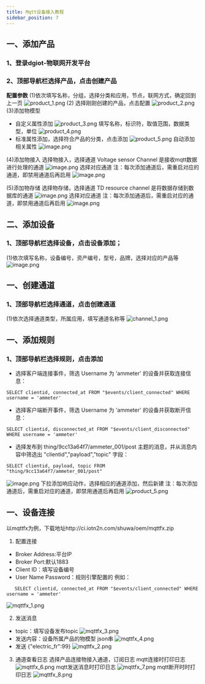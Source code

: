 ```yaml
---
title: Mqtt设备接入教程
sidebar_position: 7
---
```


## 一、添加产品
### 1、登录dgiot-物联网开发平台
### 2、顶部导航栏选择产品，点击创建产品
**配置参数**
(1)依次填写名称，分组，选择分类和应用，节点，联网方式，确定回到上一页
![product_1.png](http://dgiot-1253666439.cos.ap-shanghai-fsi.myqcloud.com/shuwa_tech/zh/blog/study/mqtt/product_1.png)
(2) 选择刚刚创建的产品，点击配置
![product_2.png](http://dgiot-1253666439.cos.ap-shanghai-fsi.myqcloud.com/shuwa_tech/zh/blog/study/mqtt/product_2.png)
(3)添加物模型
 - 自定义属性添加
![product_3.png](http://dgiot-1253666439.cos.ap-shanghai-fsi.myqcloud.com/shuwa_tech/zh/blog/study/mqtt/product_3.png)
填写名称，标识符，取值范围，数据类型，单位
![product_4.png](http://dgiot-1253666439.cos.ap-shanghai-fsi.myqcloud.com/shuwa_tech/zh/blog/study/mqtt/product_4.png)
 - 标准属性添加，选择符合产品的分类，点击添加
![product_5.png](http://dgiot-1253666439.cos.ap-shanghai-fsi.myqcloud.com/shuwa_tech/zh/blog/study/mqtt/product_5.png)
 自动添加相关属性
 ![image.png](https://i.loli.net/2021/01/28/cdvbRT5pVXOjiYB.png)
 
(4)添加物接入
选择物接入，选择通道
Voltage sensor Channel 是接收mqtt数据进行处理的通道
![image.png](https://i.loli.net/2021/01/28/n5RrXZ1AjYVOSPh.png)
选择对应通道
注：每次添加通道后，需重启对应的通道，即禁用通道后再启用
![image.png](https://i.loli.net/2021/01/28/NU7LufC5qkoK6Bw.png)

(5)添加物存储
选择物存储，选择通道
TD resource channel 是将数据存储到数据库的通道
![image.png](https://i.loli.net/2021/01/28/O75R1mwquMdahbE.png)
选择对应通道
注：每次添加通道后，需重启对应的通道，即禁用通道后再启用
![image.png](https://i.loli.net/2021/01/28/2BuJdlyL3m1hpRq.png)

## 二、添加设备
### 1、顶部导航栏选择设备，点击设备添加；
(1)依次填写名称，设备编号，资产编号，型号，品牌，选择对应的产品等
![image.png](https://i.loli.net/2021/01/28/9Ow3CZBD7l6atxv.png)

## 一、创建通道
### 1、顶部导航栏选择通道，点击创建通道
(1)依次选择通道类型，所属应用，填写通道名称等
![channel_1.png](http://dgiot-1253666439.cos.ap-shanghai-fsi.myqcloud.com/shuwa_tech/zh/blog/study/mqtt/channel_1.png)

## 一、添加规则
### 1、顶部导航栏选择规则，点击添加
 - 选择客户端连接事件，筛选 Username 为 'ammeter' 的设备并获取连接信息：
```
SELECT clientid, connected_at FROM "$events/client_connected" WHERE username = 'ammeter'
```
 - 选择客户端断开事件，筛选 Username 为 'ammeter' 的设备并获取断开信息：	
```
SELECT clientid, disconnected_at FROM "$events/client_disconnected" WHERE username = 'ammeter'
```
 - 选择发布到 thing/9cc13a64f7/ammeter_001/post 主题的消息，并从消息内容中筛选出 "clientid","payload","topic" 字段：
```	
SELECT clientid, payload, topic FROM "thing/9cc13a64f7/ammeter_001/post"
```
![image.png](https://i.loli.net/2021/01/28/gemxZlFEnkMJLGz.png)
下拉添加响应动作，选择相应的通道添加，然后新建
注：每次添加通道后，需重启对应的通道，即禁用通道后再启用
![product_5.png](http://dgiot-1253666439.cos.ap-shanghai-fsi.myqcloud.com/shuwa_tech/zh/blog/study/mqtt/product_5.png)

## 一、设备连接
以mqttfx为例，下载地址http://ci.iotn2n.com/shuwa/oem/mqttfx.zip 
 1. 配置连接 
 - Broker Address:平台IP
 - Broker Port:默认1883
 - Client ID：填写设备编号
 - User Name Password：规则引擎配置的
 例如：
 ```
    SELECT clientid, connected_at FROM "$events/client_connected" WHERE username = 'ammeter'
 ```
![mqttfx_1.png](http://dgiot-1253666439.cos.ap-shanghai-fsi.myqcloud.com/shuwa_tech/zh/blog/study/mqtt/mqttfx_1.png)

 2. 发送消息
 - topic：填写设备发布topic
![mqttfx_3.png](http://dgiot-1253666439.cos.ap-shanghai-fsi.myqcloud.com/shuwa_tech/zh/blog/study/mqtt/mqttfx_3.png)
 - 发送内容：设备所属产品的物模型 json串
![mqttfx_4.png](http://dgiot-1253666439.cos.ap-shanghai-fsi.myqcloud.com/shuwa_tech/zh/blog/study/mqtt/mqttfx_4.png)
 - 发送 {"electric_fr":99}
![mqttfx_2.png](http://dgiot-1253666439.cos.ap-shanghai-fsi.myqcloud.com/shuwa_tech/zh/blog/study/mqtt/mqttfx_2.png)

3. 通道查看日志
选择产品连接物接入通道，订阅日志
mqtt连接时打印日志
![mqttfx_6.png](http://dgiot-1253666439.cos.ap-shanghai-fsi.myqcloud.com/shuwa_tech/zh/blog/study/mqtt/mqttfx_6.png)
mqtt发送消息时打印日志
![mqttfx_7.png](http://dgiot-1253666439.cos.ap-shanghai-fsi.myqcloud.com/shuwa_tech/zh/blog/study/mqtt/mqttfx_7.png)
mqtt断开时时打印日志
![mqttfx_8.png](http://dgiot-1253666439.cos.ap-shanghai-fsi.myqcloud.com/shuwa_tech/zh/blog/study/mqtt/mqttfx_8.png)




